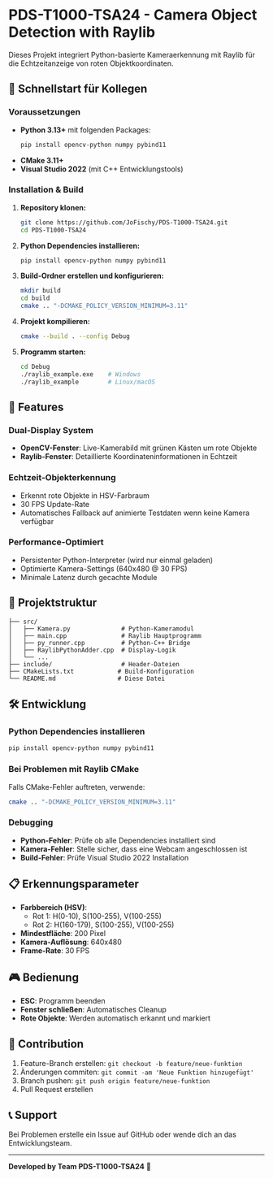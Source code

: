 # PDS-T1000-TSA24 - Camera Object Detection with Raylib

Dieses Projekt integriert Python-basierte Kameraerkennung mit Raylib für die Echtzeitanzeige von roten Objektkoordinaten.

## 🚀 Schnellstart für Kollegen

### Voraussetzungen
- **Python 3.13+** mit folgenden Packages:
  ```bash
  pip install opencv-python numpy pybind11
  ```
- **CMake 3.11+**
- **Visual Studio 2022** (mit C++ Entwicklungstools)

### Installation & Build

1. **Repository klonen:**
   ```bash
   git clone https://github.com/JoFischy/PDS-T1000-TSA24.git
   cd PDS-T1000-TSA24
   ```

2. **Python Dependencies installieren:**
   ```bash
   pip install opencv-python numpy pybind11
   ```

3. **Build-Ordner erstellen und konfigurieren:**
   ```bash
   mkdir build
   cd build
   cmake .. "-DCMAKE_POLICY_VERSION_MINIMUM=3.11"
   ```

4. **Projekt kompilieren:**
   ```bash
   cmake --build . --config Debug
   ```

5. **Programm starten:**
   ```bash
   cd Debug
   ./raylib_example.exe    # Windows
   ./raylib_example        # Linux/macOS
   ```

## 🎯 Features

### Dual-Display System
- **OpenCV-Fenster**: Live-Kamerabild mit grünen Kästen um rote Objekte
- **Raylib-Fenster**: Detaillierte Koordinateninformationen in Echtzeit

### Echtzeit-Objekterkennung
- Erkennt rote Objekte in HSV-Farbraum
- 30 FPS Update-Rate
- Automatisches Fallback auf animierte Testdaten wenn keine Kamera verfügbar

### Performance-Optimiert
- Persistenter Python-Interpreter (wird nur einmal geladen)
- Optimierte Kamera-Settings (640x480 @ 30 FPS)
- Minimale Latenz durch gecachte Module

## 📁 Projektstruktur

```
├── src/
│   ├── Kamera.py              # Python-Kameramodul
│   ├── main.cpp               # Raylib Hauptprogramm  
│   ├── py_runner.cpp          # Python-C++ Bridge
│   ├── RaylibPythonAdder.cpp  # Display-Logik
│   └── ...
├── include/                   # Header-Dateien
├── CMakeLists.txt            # Build-Konfiguration
└── README.md                 # Diese Datei
```

## 🛠️ Entwicklung

### Python Dependencies installieren
```bash
pip install opencv-python numpy pybind11
```

### Bei Problemen mit Raylib CMake
Falls CMake-Fehler auftreten, verwende:
```bash
cmake .. "-DCMAKE_POLICY_VERSION_MINIMUM=3.11"
```

### Debugging
- **Python-Fehler**: Prüfe ob alle Dependencies installiert sind
- **Kamera-Fehler**: Stelle sicher, dass eine Webcam angeschlossen ist
- **Build-Fehler**: Prüfe Visual Studio 2022 Installation

## 📋 Erkennungsparameter

- **Farbbereich (HSV)**: 
  - Rot 1: H(0-10), S(100-255), V(100-255)
  - Rot 2: H(160-179), S(100-255), V(100-255)
- **Mindestfläche**: 200 Pixel
- **Kamera-Auflösung**: 640x480
- **Frame-Rate**: 30 FPS

## 🎮 Bedienung

- **ESC**: Programm beenden
- **Fenster schließen**: Automatisches Cleanup
- **Rote Objekte**: Werden automatisch erkannt und markiert

## 🤝 Contribution

1. Feature-Branch erstellen: `git checkout -b feature/neue-funktion`
2. Änderungen commiten: `git commit -am 'Neue Funktion hinzugefügt'`
3. Branch pushen: `git push origin feature/neue-funktion`
4. Pull Request erstellen

## 📞 Support

Bei Problemen erstelle ein Issue auf GitHub oder wende dich an das Entwicklungsteam.

---
**Developed by Team PDS-T1000-TSA24** 🚀
